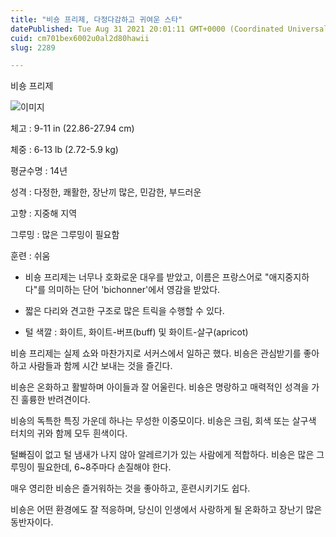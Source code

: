 ```yaml
---
title: "비숑 프리제, 다정다감하고 귀여운 스타"
datePublished: Tue Aug 31 2021 20:01:11 GMT+0000 (Coordinated Universal Time)
cuid: cm701bex6002u0al2d80hawii
slug: 2289

---
```



비숑 프리제

![이미지](https://cdn.hashnode.com/res/hashnode/image/upload/v1739251297516/994d261d-d2c0-4e81-a1b7-7f8f05f8b97a.jpeg)

체고 : 9-11 in (22.86-27.94 cm)

체중 : 6-13 lb (2.72-5.9 kg)

평균수명 : 14년

성격 : 다정한, 쾌활한, 장난끼 많은, 민감한, 부드러운

고향 : 지중해 지역

그루밍 : 많은 그루밍이 필요함

훈련 : 쉬움

* 비숑 프리제는 너무나 호화로운 대우를 받았고, 이름은 프랑스어로 "애지중지하다"를 의미하는 단어 'bichonner'에서 영감을 받았다.

* 짧은 다리와 견고한 구조로 많은 트릭을 수행할 수 있다.

* 털 색깔 : 화이트, 화이트-버프(buff) 및 화이트-살구(apricot)

비숑 프리제는 실제 쇼와 마찬가지로 서커스에서 일하곤 했다. 비숑은 관심받기를 좋아하고 사람들과 함께 시간 보내는 것을 즐긴다.

비숑은 온화하고 활발하며 아이들과 잘 어울린다. 비숑은 명랑하고 매력적인 성격을 가진 훌륭한 반려견이다.

비숑의 독특한 특징 가운데 하나는 무성한 이중모이다. 비숑은 크림, 회색 또는 살구색 터치의 귀와 함께 모두 흰색이다.

털빠짐이 없고 털 냄새가 나지 않아 알레르기가 있는 사람에게 적합하다. 비숑은 많은 그루밍이 필요한데, 6~8주마다 손질해야 한다.

매우 영리한 비숑은 즐거워하는 것을 좋아하고, 훈련시키기도 쉽다.

비숑은 어떤 환경에도 잘 적응하며, 당신이 인생에서 사랑하게 될 온화하고 장난기 많은 동반자이다.